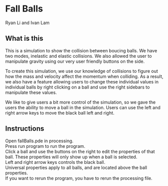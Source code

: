# Fall Balls
Ryan Li and Ivan Lam

## What is this

This is a simulation to show the collision between boucing balls. We have two modes, inelastic and elastic collisions. We also allowed the user to manipulate gravity using our very user friendly buttons on the side. 

To create this simulation, we use our knowledge of collisions to figure out how the mass and velocity affect the momentum when colliding. As a result, we also have a feature allowing users to change these individual values in individual balls by right clicking on a ball and use the right sidebars to manipulate these values.

We like to give users a bit more control of the simulation, so we gave the users the ability to move a ball in the simulation. Users can use the left and right arrow keys to move the black ball left and right.

## Instructions
Open fallBalls.pde in processing.  
Press run program to run the program. \
Click a ball and use the buttons on the right to edit the properties of that ball. These properties will only show up when a ball is selected.\
Left and right arrow keys controls the black ball.  \
Universal properties apply to all balls, and are located above the ball properties.  
If you want to rerun the program, you have to rerun the processing file. 
